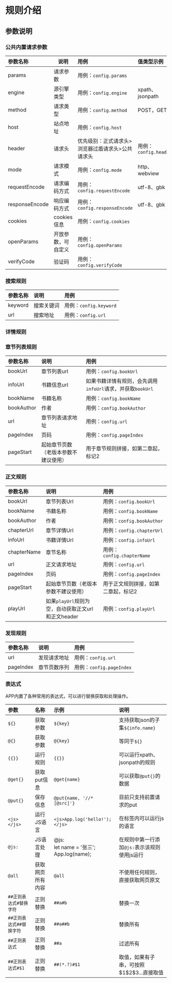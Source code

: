 # 规则介绍

## 参数说明

### 公共内置请求参数
| 参数名称   | 说明             | 用例                     | 值类型示例                |
|:----------|------------------|:------------------------|:------------------------|
| params    | 请求参数         | 用例：`config.params`    |                         |
| engine    | 源引擎类型       | 用例：`config.engine`    | xpath、jsonpath          |
| method    | 请求类型         | 用例：`config.method`    | POST，GET                |
| host      | 站点地址         | 用例：`config.host`      |                         |
| header    | 请求头           | 优先级别：正式请求头>浏览器过盾请求头>公共请求头 | 用例：`config.header` |
| mode      | 请求模式         | 用例：`config.mode`      | http、webview            |
| requestEncode | 请求编码方式   | 用例：`config.requestEncode` | utf-8、gbk              |
| responseEncode | 响应编码方式   | 用例：`config.responseEncode` | utf-8、gbk              |
| cookies   | cookies信息      | 用例：`config.cookies`   |                         |
| openParams| 开放参数，可自定义 | 用例：`config.openParams`|                         |
| verifyCode| 验证码           | 用例：`config.verifyCode`|                         |

### 搜索规则
| 参数名称 | 说明 | 用例 |
|:---|:---|:---|
| keyword | 搜索关键词 | 用例：`config.keyword` |
| url | 搜索地址 | 用例：`config.url` |

### 详情规则

### 章节列表规则
| 参数名称   | 说明                             | 用例                     |
|:---|:---|:---|
| bookUrl   | 章节列表url                       | 用例：`config.bookUrl`   |
| infoUrl   | 书籍信息url                       | 如果书籍详情有规则，会先调用`infoUrl`请求，并获取`bookUrl` |
| bookName  | 书籍名称                         | 用例：`config.bookName`  |
| bookAuthor| 作者                             | 用例：`config.bookAuthor`|
| url       | 章节列表请求地址                   | 用例：`config.url`      |
| pageIndex | 页码                             | 用例：`config.pageIndex`|
| pageStart | 起始章节页数（老版本参数不建议使用） | 用于章节规则拼接，如第二章起，标记2 |

### 正文规则
| 参数名称   | 说明               | 用例                     |
|:---|:---|:---|
| bookUrl   | 章节列表Url         | 用例：`config.bookUrl`   |
| bookName  | 书籍名称           | 用例：`config.bookName`  |
| bookAuthor| 作者               | 用例：`config.bookAuthor`|
| chapterUrl| 章节详情Url         | 用例：`config.chapterUrl`|
| infoUrl   | 书籍详情Url         | 用例：`config.infoUrl`   |
| chapterName| 章节名称         | 用例：`config.chapterName`|
| url       | 正文请求地址        | 用例：`config.url`      |
| pageIndex | 页码               | 用例：`config.pageIndex`|
| pageStart | 起始章节页数（老版本参数不建议使用） | 用于正文规则拼接，如第二章起，标记2 |
| playUrl   | 如果`playUrl`规则为空，自动获取正文url和正文header | 用例：`config.playUrl`  |

### 发现规则
| 参数名称 | 说明             | 用例                     |
|:---|:---|:---|
| url     | 发现请求地址      | 用例：`config.url`       |
| pageIndex | 章节页数序列      | 用例：`config.pageIndex` |

### 表达式

APP内置了各种常用的表达式，可以进行替换获取和处理操作。

| 参数 | 名称 | 示例 | 说明 |
|:---|:---|:---|:---|
| `${}` | 获取参数 | `${key}` | 支持获取json的子集`${info.name}` |
| `@{}` | 获取参数 | `@{key}` | 等同于`${}` |
| `{{}}` | 运行规则 | `{{}}` |可以运行xpath、jsonpath的规则 |
| `@get{}` | 获取put信息 | `@get{name}` | 可以获取`@put{}`的数据 |
| `@put{}` | 保存信息 | `@put{name, '//*[@src]'}` | 目前只支持前置请求的put |
| `<js></js>` | 运行JS语言 | `<js>App.log('hello!');</js>` | 在标签内可以运行js的语言 |
| `@js:` | JS语言处理 | @js:<br/>let name = '张三';<br/>App.log(name); | 在规则中第一行添加`@js:`表示该规则使用js运行 |
| `@all` | 获取网页所有内容 | `@all` | 不使用任何规则，直接获取网页原文 |
| `##正则表达式#替换字符` | 正则替换 | `##a#b` | 替换一次 |
| `##正则表达式##替换字符` | 正则替换 | `##a##b` | 替换所有 |
| `##正则表达式` | 正则替换 | `##a` | 过滤所有 |
| `##正则表达式#$1` | 正则替换 | `##(*.?)#$1` | 取值，如果有子串，可按照$1\$2\$3...直接取值 |
